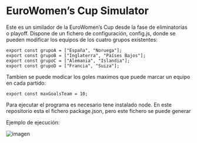 # EuroWomen’s Cup Simulator

Este es un similador de la EuroWomen’s Cup desde la fase de eliminatorias o playoff.
Dispone de un fichero de configuración, config.js, donde se pueden modificar los equipos de los cuatro grupos existentes:

    export const grupoA = ["España", "Noruega"];
    export const grupoB = ["Inglaterra", "Países Bajos"];
    export const grupoC = ["Alemania", "Islandia"];
    export const grupoD = ["Francia", "Suiza"];

Tambien se puede modicar los goles maximos que puede marcar un equipo en cada partido:

`export const maxGoalsTeam = 10;`

Para ejecutar el programa es necesario tene instalado node. En este repositorio esta el fichero package.json, pero este fichero se puede generar

Ejemplo de ejecución:

![imagen](https://user-images.githubusercontent.com/58493457/182021953-5fca1c92-e740-4246-8f52-dd70167dfd40.png)


